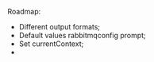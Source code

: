 Roadmap:
- Different output formats;
- Default values rabbitmqconfig prompt;
- Set currentContext;
- 